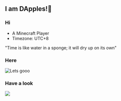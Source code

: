 ## I am DApples!🍎 

### Hi


- A Minecraft Player
- Timezone: UTC+8

"Time is like water in a sponge; it will dry up on its own"

### Here

![Lets gooo](https://github.com/user-attachments/assets/5743395a-d442-4762-9144-db786fac6670)


### Have a look


[![](https://github-readme-stats.vercel.app/api/pin/?username=ItsDApples&repo=JoinOpt&theme=tokyonight)](https://github.com/ItsDApples/JoinOpt)
&emsp;&emsp;
